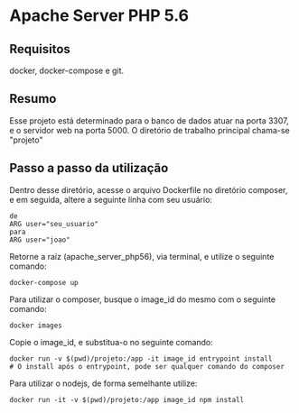 # Apache Server PHP 5.6

## Requisitos
docker, docker-compose e git.

## Resumo
Esse projeto está determinado para o banco de dados atuar na porta 3307, e o servidor web na porta 5000.
O diretório de trabalho principal chama-se "projeto"

## Passo a passo da utilização
Dentro desse diretório, acesse o arquivo Dockerfile no diretório composer, e em seguida, altere a seguinte linha com seu usuário:

```
de
ARG user="seu_usuario"
para
ARG user="joao"
```

Retorne a raíz (apache_server_php56), via terminal, e utilize o seguinte comando:

```
docker-compose up
```

Para utilizar o composer, busque o image_id do mesmo com o seguinte comando:

```
docker images
```

Copie o image_id, e substitua-o no seguinte comando:

```
docker run -v $(pwd)/projeto:/app -it image_id entrypoint install
# O install após o entrypoint, pode ser qualquer comando do composer
```

Para utilizar o nodejs, de forma semelhante utilize:

```
docker run -it -v $(pwd)/projeto:/app image_id npm install
```
